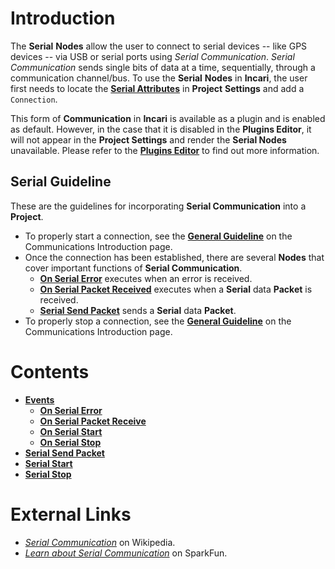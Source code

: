 # Introduction

The **Serial** **Nodes** allow the user to connect to serial devices -- like GPS devices -- via USB or serial ports using *Serial* *Communication*. *Serial* *Communication* sends single bits of data at a time, sequentially, through a communication channel/bus. To use the **Serial** **Nodes** in **Incari**, the user first needs to locate the [**Serial Attributes**](../../../modules/project-settings.md#serial) in **Project** **Settings** and add a `Connection`. 

This form of **Communication** in **Incari** is available as a plugin and is enabled as default. However, in the case that it is disabled in the **Plugins Editor**, it will not appear in the **Project Settings** and render the **Serial Nodes** unavailable. Please refer to the [**Plugins Editor**](../../../modules/plugins-editor.md) to find out more information.

## Serial Guideline

These are the guidelines for incorporating **Serial Communication** into a **Project**.

* To properly start a connection, see the [**General Guideline**](../README.md#general-guideline) on the Communications Introduction page.
* Once the connection has been established, there are several **Nodes** that cover important functions of **Serial Communication**.
  * [**On Serial Error**](events/onserialerror.md) executes when an error is received.
  * [**On Serial Packet Received**](events/onserialpacketreceive.md) executes when a **Serial** data **Packet** is received. 
  * [**Serial Send Packet**](serialsendpacket.md) sends a **Serial** data **Packet**.
* To properly stop a connection, see the [**General Guideline**](../README.md#general-guideline) on the Communications Introduction page.



# Contents

* [**Events**](events/)
  * [**On Serial Error**](events/onserialerror.md)
  * [**On Serial Packet Receive**](events/onserialpacketreceive.md)
  * [**On Serial Start**](events/onserialstart.md)
  * [**On Serial Stop**](events/onserialstop.md)
* [**Serial Send Packet**](serialsendpacket.md)
* [**Serial Start**](serialstart.md)
* [**Serial Stop**](serialstop.md)


# External Links

* [*Serial Communication*](https://en.wikipedia.org/wiki/Serial_communication) on Wikipedia.
* [*Learn about Serial Communication*](https://learn.sparkfun.com/tutorials/serial-communication/all) on SparkFun. 
